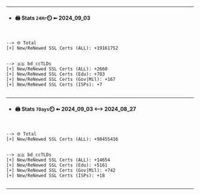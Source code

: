 

---
- #### 🖨️ **Stats** `24Hr`⏲️ ➼ 2024_09_03
```console


--> 🌐 Total
[+] New/ReNewed SSL Certs (ALL): +19161752


--> 🇧🇩 bd_ccTLDs
[+] New/ReNewed SSL Certs (ALL): +2660
[+] New/ReNewed SSL Certs (Edu): +703
[+] New/ReNewed SSL Certs (Gov|Mil): +167
[+] New/ReNewed SSL Certs (ISPs): +7


```

---
- #### 🖨️ **Stats** `7Days`⏲️ ➼ 2024_09_03 <--> 2024_08_27
```console


--> 🌐 Total
[+] New/ReNewed SSL Certs (ALL): +98455416


--> 🇧🇩 bd_ccTLDs
[+] New/ReNewed SSL Certs (ALL): +14654
[+] New/ReNewed SSL Certs (Edu): +5161
[+] New/ReNewed SSL Certs (Gov|Mil): +742
[+] New/ReNewed SSL Certs (ISPs): +18


```

---

